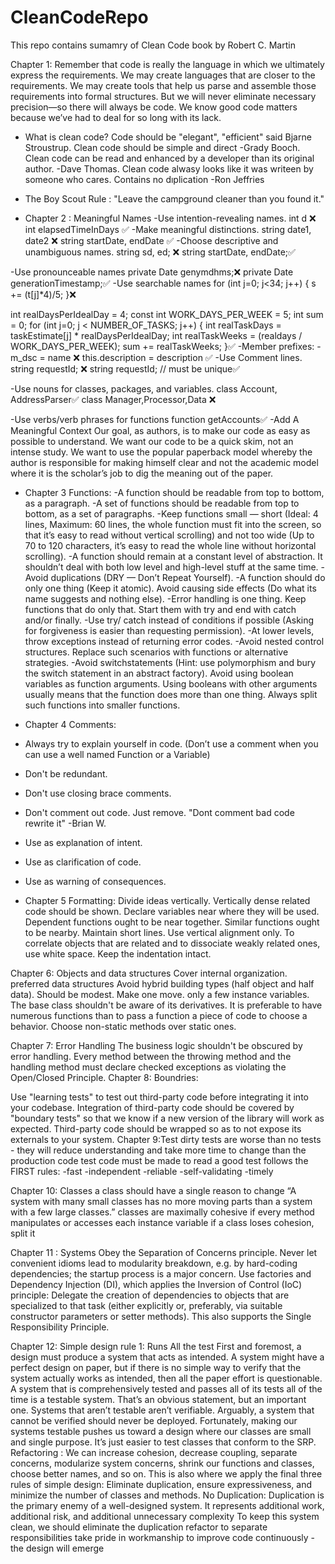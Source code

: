 # CleanCodeRepo
This repo contains sumamry of Clean Code book by Robert C. Martin

Chapter 1:
Remember that code is really the language in which we ultimately express the
requirements. We may create languages that are closer to the requirements. We may
create tools
that help us parse and assemble those requirements into formal structures. But we
will never eliminate necessary precision—so there will always be code.
We know good code matters because we’ve had to deal for so long with its lack.
- What is clean code?
Code should be "elegant", "efficient" said Bjarne Stroustrup. 
Clean code should be simple and direct -Grady Booch.
Clean code can be read and enhanced by a developer than its original author. -Dave Thomas.
Clean code alwasy looks like it was writeen by someone who cares.
Contains no dıplication -Ron Jeffries
- The Boy Scout Rule :
"Leave the campground cleaner than you found it."

- Chapter 2 : Meaningful Names
-Use intention-revealing names.
int d ❌
int elapsedTimeInDays ✅
-Make meaningful distinctions.
string date1, date2 ❌
string startDate, endDate ✅
-Choose descriptive and unambiguous names.
string sd, ed; ❌
string startDate, endDate;✅

-Use pronounceable names
private Date genymdhms;❌
private Date generationTimestamp;✅
-Use searchable names
for (int j=0; j<34; j++) {
s += (t[j]*4)/5;
}❌

int realDaysPerIdealDay = 4;
const int WORK_DAYS_PER_WEEK = 5;
int sum = 0;
for (int j=0; j < NUMBER_OF_TASKS; j++) {
int realTaskDays = taskEstimate[j] * realDaysPerIdealDay;
int realTaskWeeks = (realdays / WORK_DAYS_PER_WEEK);
sum += realTaskWeeks;
}✅
-Member prefixes:
-m_dsc = name ❌
this.description = description ✅
-Use Comment lines.
string requestId; ❌
string requestId; // must be unique✅

-Use nouns for classes, packages, and variables.
class Account, AddressParser✅
class Manager,Processor,Data ❌

-Use verbs/verb phrases for functions
function getAccounts✅
-Add A Meaningful Context
Our goal, as authors, is to make our code as easy as possible to understand. We want
our code to be a quick skim, not an intense study. We want to use the popular paperback
model whereby the author is responsible for making himself clear and not the academic
model where it is the scholar’s job to dig the meaning out of the paper.

- Chapter 3 Functions:
-A function should be readable from top to bottom, as a paragraph.
-A set of functions should be readable from top to bottom, as a set of paragraphs.
-Keep functions small — short (Ideal: 4 lines, Maximum: 60 lines, the whole function must fit into the screen, so that it’s easy to read without vertical scrolling) and not too wide (Up to 70 to 120 characters, it’s easy to read the whole line without horizontal scrolling).
-A function should remain at a constant level of abstraction. It shouldn’t deal with both low level and high-level stuff at the same time.
-Avoid duplications (DRY — Don’t Repeat Yourself).
-A function should do only one thing (Keep it atomic). Avoid causing side effects (Do what its name suggests and nothing else).
-Error handling is one thing. Keep functions that do only that. Start them with try and end with catch and/or finally.
-Use try/ catch instead of conditions if possible (Asking for forgiveness is easier than requesting permission).
-At lower levels, throw exceptions instead of returning error codes.
-Avoid nested control structures. Replace such scenarios with functions or alternative strategies.
-Avoid switchstatements (Hint: use polymorphism and bury the switch statement in an abstract factory).
Avoid using boolean variables as function arguments. Using booleans with other arguments usually means that the function does more than one thing. Always split such functions into smaller functions.
- Chapter 4 Comments: 
- Always try to explain yourself in code. (Don’t use a comment when you can use a well named Function or a Variable)
- Don't be redundant.

- Don't use closing brace comments.
- Don't comment out code. Just remove. "Dont comment bad code rewrite it" -Brian W.
- Use as explanation of intent.
- Use as clarification of code.
- Use as warning of consequences.

- Chapter 5 Formatting:
Divide ideas vertically.
Vertically dense related code should be shown.
Declare variables near where they will be used.
Dependent functions ought to be near together.
Similar functions ought to be nearby.
Maintain short lines.
Use vertical alignment only.
To correlate objects that are related and to dissociate weakly related ones, use white space.
Keep the indentation intact.

Chapter 6: Objects and data structures
Cover internal organization.
preferred data structures
Avoid hybrid building types (half object and half data).
Should be modest.
Make one move.
only a few instance variables.
The base class shouldn't be aware of its derivatives.
It is preferable to have numerous functions than to pass a function a piece of code to choose a behavior.
Choose non-static methods over static ones.

Chapter 7: Error Handling
The business logic shouldn't be obscured by error handling.
Every method between the throwing method and the handling method must declare checked exceptions as violating the Open/Closed Principle.
Chapter 8: Boundries:

Use "learning tests" to test out third-party code before integrating it into your
codebase. Integration of third-party code should be covered by "boundary tests" so 
that we know if a new version of the library will work as expected. Third-party code 
should be wrapped so as to not expose its externals to your system.
Chapter 9:Test
dirty tests are worse than no tests - they will reduce understanding and take more time to change than the production code
test code must be made to read
a good test follows the FIRST rules:
-fast
-independent
-reliable
-self-validating
-timely

Chapter 10: Classes
a class should have a single reason to change
“A system with many small classes has no more moving parts than a system with a few large classes.”
classes are maximally cohesive if every method manipulates or accesses each instance variable
if a class loses cohesion, split it

Chapter 11 : Systems
Obey the Separation of Concerns principle. Never let convenient idioms lead to
modularity breakdown, e.g. by hard-coding dependencies; the startup process is a 
major concern. Use factories and Dependency Injection (DI), which applies the
Inversion of Control (IoC) principle: Delegate the creation of dependencies to
objects that are specialized to that task (either explicitly or, preferably, via 
suitable constructor parameters or setter methods). This also supports the Single
Responsibility Principle.

Chapter 12:
Simple design rule 1: Runs All the test
First and foremost, a design must produce a system that acts as intended. A system might
have a perfect design on paper, but if there is no simple way to verify that the system actually works as intended, then all the paper effort is questionable.
A system that is comprehensively tested and passes all of its tests all of the time is a testable system. That’s an obvious statement, but an important one. Systems that aren’t testable aren’t verifiable. Arguably,
a system that cannot be verified should never be deployed.
Fortunately, making our systems testable pushes us toward a design where our classes are small and single purpose. It’s just easier to test classes that conform to the SRP. 
Refactoring :
We can increase cohesion, decrease coupling, separate concerns, modularize system concerns, shrink our functions and classes, choose better names,
and so on. This is also where we apply the final three rules of simple design: Eliminate
duplication, ensure expressiveness, and minimize the number of classes and methods.
No Duplication: 
Duplication is the primary enemy of a well-designed system. It represents additional
work, additional risk, and additional unnecessary complexity
To keep this system clean, we should eliminate  the duplication
refactor to separate responsibilities
take pride in workmanship to improve code continuously - the design will emerge
